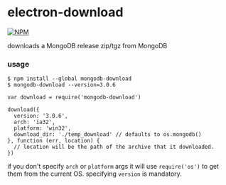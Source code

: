 # electron-download

[![NPM](https://nodei.co/npm/mongodb-download.png)](https://nodei.co/npm/mongodb-download/)

downloads a MongoDB release zip/tgz from MongoDB

### usage

```plain
$ npm install --global mongodb-download
$ mongodb-download --version=3.0.6
```

```
var download = require('mongodb-download')

download({
  version: '3.0.6',
  arch: 'ia32',
  platform: 'win32',
  download_dir: './temp_download' // defaults to os.mongodb()
}, function (err, location) {
  // location will be the path of the archive that it downloaded.
})
```

if you don't specify `arch` or `platform` args it will use `require('os')` to get them from the current OS. specifying `version` is mandatory.